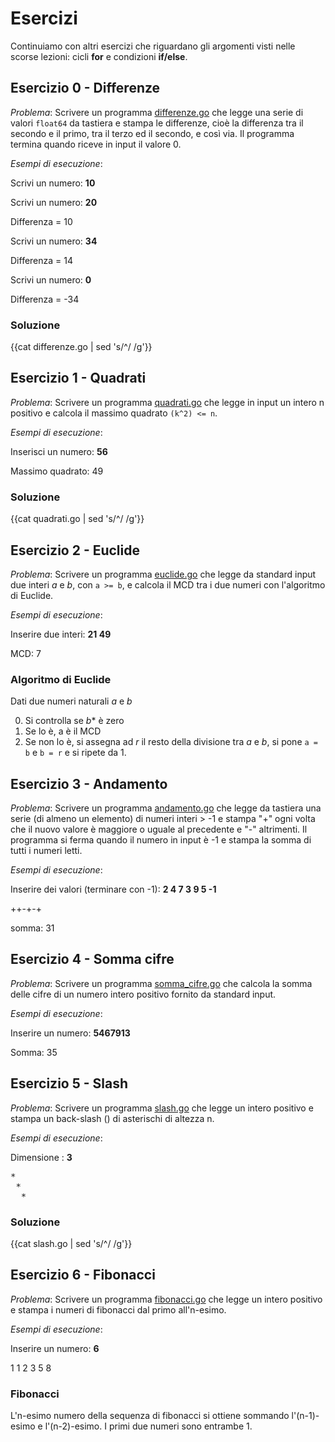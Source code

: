 # Esercizi

Continuiamo con altri esercizi che
riguardano gli argomenti visti nelle
scorse lezioni: cicli **for** e
condizioni **if/else**.

## Esercizio 0 - Differenze

*Problema*: Scrivere un programma <a href="differenze.go">differenze.go</a>
che legge una serie di valori ``float64`` da tastiera e
stampa le differenze, cioè la differenza tra il secondo e il primo,
tra il terzo ed il secondo, e così via. Il programma termina quando
riceve in input il valore 0.


*Esempi di esecuzione*:

Scrivi un numero: **10**

Scrivi un numero: **20**

Differenza = 10

Scrivi un numero: **34**

Differenza = 14

Scrivi un numero: **0**

Differenza = -34

### Soluzione
{{cat differenze.go | sed 's/^/	/g'}}

## Esercizio 1 - Quadrati

*Problema*: Scrivere un programma <a href="quadrati.go">quadrati.go</a> che
legge in input un intero n positivo e calcola il massimo quadrato
``(k^2) <= n``.

*Esempi di esecuzione*:

Inserisci un numero: **56**

Massimo quadrato: 49

### Soluzione
{{cat quadrati.go | sed 's/^/	/g'}}

## Esercizio 2 - Euclide

*Problema*: Scrivere un programma <a href="euclide.go">euclide.go</a> che
legge da standard input due interi *a* e *b*, con ``a >=
b``, e calcola il MCD tra i due numeri con l'algoritmo di
Euclide.

*Esempi di esecuzione*:

Inserire due interi: **21 49**

MCD: 7

### Algoritmo di Euclide

Dati due numeri naturali *a* e *b*


0. Si controlla se *b** è zero
0. Se lo è, a è il MCD
0. Se non lo è, si assegna ad *r* il resto della divisione tra *a* e *b*, si pone ``a = b`` e ``b = r`` e
si ripete da 1.

## Esercizio 3 - Andamento

*Problema*: Scrivere un programma <a href="andamento.go">andamento.go</a>
che legge da tastiera una serie (di almeno un elemento) di numeri
interi > -1 e stampa "+" ogni volta che il nuovo valore è maggiore o
uguale al precedente e "-" altrimenti. Il programma si ferma quando il
numero in input è -1 e stampa la somma di tutti i numeri letti.

*Esempi di esecuzione*:

Inserire dei valori (terminare con -1): **2 4 7 3 9 5 -1**

++-+-+

somma: 31

## Esercizio 4 - Somma cifre

*Problema*: Scrivere un programma <a href="somma_cifre.go">somma_cifre.go</a>
che calcola la somma delle cifre di un numero intero positivo fornito
da standard input.

*Esempi di esecuzione*:

Inserire un numero: **5467913**

Somma: 35

## Esercizio 5 - Slash

*Problema*: Scrivere un programma <a href="slash.go">slash.go</a> che legge un intero positivo e stampa un
back-slash (\) di asterischi di altezza n.

*Esempi di esecuzione*:

Dimensione \: **3**

<pre>
*
 *
  *</pre>


### Soluzione
{{cat slash.go | sed 's/^/	/g'}}

## Esercizio 6 - Fibonacci

*Problema*: Scrivere un programma <a href="fibonacci.go">fibonacci.go</a>
che legge un intero positivo e stampa i numeri di fibonacci dal primo
all'n-esimo.

*Esempi di esecuzione*:

Inserire un numero: **6**

1 1 2 3 5 8

### Fibonacci

L'n-esimo numero della sequenza di fibonacci si ottiene sommando
l'(n-1)-esimo e l'(n-2)-esimo. I primi due numeri sono entrambe 1.
